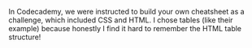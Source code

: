 In Codecademy, we were instructed to build your own cheatsheet as a challenge, which included CSS and HTML. I chose tables (like their example) because honestly I find it hard to remember the HTML table structure! 
